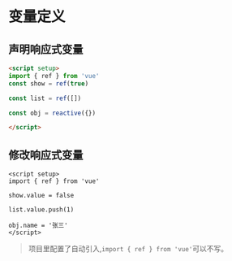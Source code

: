 # 变量定义


## 声明响应式变量

```html
<script setup>
import { ref } from 'vue'
const show = ref(true)

const list = ref([])

const obj = reactive({})

</script>
```

## 修改响应式变量

```vue
<script setup>
import { ref } from 'vue'

show.value = false

list.value.push(1)

obj.name = '张三'
</script>
```

> 项目里配置了自动引入,`import { ref } from 'vue'`可以不写。